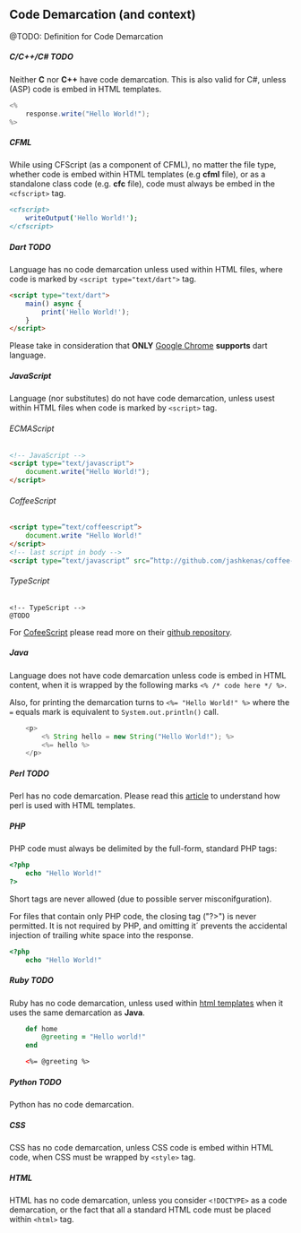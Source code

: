 ## Code Demarcation (and context)

@TODO: Definition for Code Demarcation


<!-- --lang-ex -->

##### C/C++/C&#35; TODO

Neither **C** nor **C++** have code demarcation. This is also valid for C#, unless (ASP) code is embed
in HTML templates.

```csharp
<%
    response.write("Hello World!");
%>
```

##### CFML

While using CFScript (as a component of CFML), no matter the file type, whether code is embed within
HTML templates (e.g **cfml** file), or as a standalone class code (e.g. **cfc** file), code must always be
embed in the `<cfscript>` tag.

```cfml
<cfscript>
    writeOutput('Hello World!');
</cfscript>
```

#####  Dart TODO
Language has no code demarcation unless used within HTML files, where code is marked by `<script type="text/dart">` tag.

```html
<script type="text/dart">
    main() async {
        print('Hello World!');
    }
</script>
```

Please take in consideration that **ONLY** [Google Chrome](https://google.com/chrome) **supports** dart language.

##### JavaScript
Language (nor substitutes) do not have code demarcation, unless usest within HTML files when code is marked by `<script>` tag.

###### ECMAScript
```html
<!-- JavaScript -->
<script type="text/javascript">
    document.write("Hello World!");
</script>
```

###### CoffeeScript
```html
<script type=”text/coffeescript”>
    document.write "Hello World!"
</script>
<!-- last script in body -->
<script type=”text/javascript” src=”http://github.com/jashkenas/coffee-script/raw/master/extras/coffee-script.js&#8221;> </script>
```

###### TypeScript
```htmls
<!-- TypeScript -->
@TODO
```

For [CofeeScript](http://coffeescript.org/) please read more on their [github repository](https://github.com/jashkenas/coffeescript).


##### Java

Language does not have code demarcation unless code is embed in HTML content, when it is wrapped
by the following marks `<% /* code here */ %>`.

Also, for printing the demarcation turns to `<%= "Hello World!" %>` where the `=` equals mark is
equivalent to `System.out.println()` call.

```java
    <p>
        <% String hello = new String("Hello World!"); %>
        <%= hello %>
    </p>
```

#####  Perl TODO
Perl has no code demarcation. Please read this [article](http://www.redantigua.com/html-template2.html)
to understand how perl is used with HTML templates.

##### PHP
PHP code must always be delimited by the full-form, standard PHP tags:

```php
<?php
    echo "Hello World!"
?>
```
Short tags are never allowed (due to possible server misconifguration).

For files that contain only PHP code, the closing tag ("?>") is never permitted. It is not required
by PHP, and omitting it´ prevents the accidental injection of trailing white space into the response.

```php
<?php
    echo "Hello World!"
```

##### Ruby TODO

Ruby has no code demarcation, unless used within [html templates](http://www.arubystory.com/2013/11/tutorial-saying-hello-world-with-ruby.html)
when it uses the same demarcation as **Java**.

```ruby
    def home
        @greeting = "Hello world!"
    end
```

```html
    <%= @greeting %>
```

##### Python TODO

Python has no code demarcation.

##### CSS

CSS has no code demarcation, unless CSS code is embed within HTML code, when CSS must be wrapped
by `<style>` tag.

##### HTML

HTML has no code demarcation, unless you consider `<!DOCTYPE>` as a code demarcation, or the fact
that all a standard HTML code must be placed within `<html>` tag.

<!-- --lang-ex-end -->
